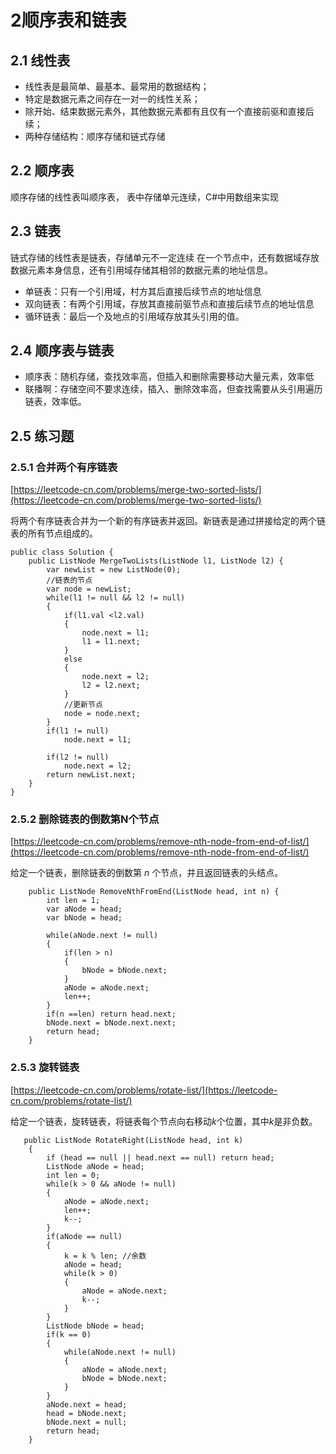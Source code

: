 ﻿# 2顺序表和链表
## 2.1 线性表
* 线性表是最简单、最基本、最常用的数据结构；
* 特定是数据元素之间存在一对一的线性关系；
* 除开始、结束数据元素外，其他数据元素都有且仅有一个直接前驱和直接后续；
* 两种存储结构：顺序存储和链式存储
## 2.2 顺序表
顺序存储的线性表叫顺序表，
表中存储单元连续，C#中用数组来实现
## 2.3 链表
链式存储的线性表是链表，存储单元不一定连续
在一个节点中，还有数据域存放数据元素本身信息，还有引用域存储其相邻的数据元素的地址信息。
* 单链表：只有一个引用域，村方其后直接后续节点的地址信息
* 双向链表：有两个引用域，存放其直接前驱节点和直接后续节点的地址信息
* 循环链表：最后一个及地点的引用域存放其头引用的值。
## 2.4 顺序表与链表
* 顺序表：随机存储，查找效率高，但插入和删除需要移动大量元素，效率低
* 联播啊：存储空间不要求连续，插入、删除效率高，但查找需要从头引用遍历链表，效率低。


## 2.5  练习题
### 2.5.1 合并两个有序链表

[https://leetcode-cn.com/problems/merge-two-sorted-lists/](https://leetcode-cn.com/problems/merge-two-sorted-lists/)

将两个有序链表合并为一个新的有序链表并返回。新链表是通过拼接给定的两个链表的所有节点组成的。
```
public class Solution {
    public ListNode MergeTwoLists(ListNode l1, ListNode l2) {
        var newList = new ListNode(0);
        //链表的节点
        var node = newList;
        while(l1 != null && l2 != null)
        {
            if(l1.val <l2.val)
            {
                node.next = l1;
                l1 = l1.next;
            }
            else
            {
                node.next = l2;
                l2 = l2.next;
            }    
            //更新节点
            node = node.next;
        }
        if(l1 != null)
            node.next = l1;
        
        if(l2 != null)
            node.next = l2;
        return newList.next;
    }
}
```

### 2.5.2 删除链表的倒数第N个节点

[https://leetcode-cn.com/problems/remove-nth-node-from-end-of-list/](https://leetcode-cn.com/problems/remove-nth-node-from-end-of-list/)

给定一个链表，删除链表的倒数第 *n* 个节点，并且返回链表的头结点。
```
    public ListNode RemoveNthFromEnd(ListNode head, int n) {
        int len = 1;
        var aNode = head;
        var bNode = head;

        while(aNode.next != null)
        {
            if(len > n)
            {
                bNode = bNode.next;
            }
            aNode = aNode.next;
            len++;
        }
        if(n ==len) return head.next;
        bNode.next = bNode.next.next;
        return head;
    }
```

### 2.5.3 旋转链表

[https://leetcode-cn.com/problems/rotate-list/](https://leetcode-cn.com/problems/rotate-list/)

给定一个链表，旋转链表，将链表每个节点向右移动*k*个位置，其中*k*是非负数。
```
   public ListNode RotateRight(ListNode head, int k) 
    {
        if (head == null || head.next == null) return head;
        ListNode aNode = head;
        int len = 0;
        while(k > 0 && aNode != null)
        {
            aNode = aNode.next;
            len++;
            k--;
        }
        if(aNode == null)
        {
            k = k % len; //余数
            aNode = head;
            while(k > 0)
            {
                aNode = aNode.next;
                k--;
            }
        }
        ListNode bNode = head;
        if(k == 0)
        {
            while(aNode.next != null)
            {
                aNode = aNode.next;
                bNode = bNode.next;
            }
        }
        aNode.next = head;
        head = bNode.next;
        bNode.next = null;
        return head;
    }
```

